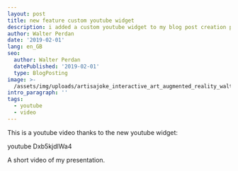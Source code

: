 ```yaml
---
layout: post
title: new feature custom youtube widget
description: i added a custom youtube widget to my blog post creation page.
author: Walter Perdan
date: '2019-02-01'
lang: en_GB
seo:
  author: Walter Perdan
  datePublished: '2019-02-01'
  type: BlogPosting
image: >-
  /assets/img/uploads/artisajoke_interactive_art_augmented_reality_walter_perdan.jpg
intro_paragraph: ''
tags:
  - youtube
  - video
---
```

This is a youtube video thanks to the new youtube widget:

youtube Dxb5kjdlWa4

A short video of my presentation.
